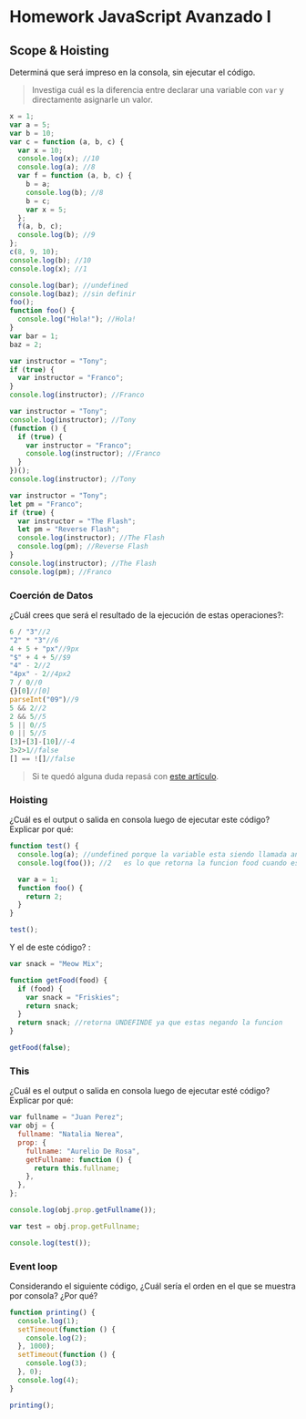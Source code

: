 # Homework JavaScript Avanzado I

## Scope & Hoisting

Determiná que será impreso en la consola, sin ejecutar el código.

> Investiga cuál es la diferencia entre declarar una variable con `var` y directamente asignarle un valor.

```javascript
x = 1;
var a = 5;
var b = 10;
var c = function (a, b, c) {
  var x = 10;
  console.log(x); //10
  console.log(a); //8
  var f = function (a, b, c) {
    b = a;
    console.log(b); //8
    b = c;
    var x = 5;
  };
  f(a, b, c);
  console.log(b); //9
};
c(8, 9, 10);
console.log(b); //10
console.log(x); //1
```

```javascript
console.log(bar); //undefined
console.log(baz); //sin definir
foo();
function foo() {
  console.log("Hola!"); //Hola!
}
var bar = 1;
baz = 2;
```

```javascript
var instructor = "Tony";
if (true) {
  var instructor = "Franco";
}
console.log(instructor); //Franco
```

```javascript
var instructor = "Tony";
console.log(instructor); //Tony
(function () {
  if (true) {
    var instructor = "Franco";
    console.log(instructor); //Franco
  }
})();
console.log(instructor); //Tony
```

```javascript
var instructor = "Tony";
let pm = "Franco";
if (true) {
  var instructor = "The Flash";
  let pm = "Reverse Flash";
  console.log(instructor); //The Flash
  console.log(pm); //Reverse Flash
}
console.log(instructor); //The Flash
console.log(pm); //Franco
```

### Coerción de Datos

¿Cuál crees que será el resultado de la ejecución de estas operaciones?:

```javascript
6 / "3"//2
"2" * "3"//6
4 + 5 + "px"//9px
"$" + 4 + 5//$9
"4" - 2//2
"4px" - 2//4px2
7 / 0//0
{}[0]//[0]
parseInt("09")//9
5 && 2//2
2 && 5//5
5 || 0//5
0 || 5//5
[3]+[3]-[10]//-4
3>2>1//false
[] == ![]//false
```

> Si te quedó alguna duda repasá con [este artículo](http://javascript.info/tutorial/object-conversion).

### Hoisting

¿Cuál es el output o salida en consola luego de ejecutar este código? Explicar por qué:

```javascript
function test() {
  console.log(a); //undefined porque la variable esta siendo llamada antes de crearse
  console.log(foo()); //2   es lo que retorna la funcion food cuando es llamada

  var a = 1;
  function foo() {
    return 2;
  }
}

test();
```

Y el de este código? :

```javascript
var snack = "Meow Mix";

function getFood(food) {
  if (food) {
    var snack = "Friskies";
    return snack;
  }
  return snack; //retorna UNDEFINDE ya que estas negando la funcion
}

getFood(false);
```

### This

¿Cuál es el output o salida en consola luego de ejecutar esté código? Explicar por qué:

```javascript
var fullname = "Juan Perez";
var obj = {
  fullname: "Natalia Nerea",
  prop: {
    fullname: "Aurelio De Rosa",
    getFullname: function () {
      return this.fullname;
    },
  },
};

console.log(obj.prop.getFullname());

var test = obj.prop.getFullname;

console.log(test());
```

### Event loop

Considerando el siguiente código, ¿Cuál sería el orden en el que se muestra por consola? ¿Por qué?

```javascript
function printing() {
  console.log(1);
  setTimeout(function () {
    console.log(2);
  }, 1000);
  setTimeout(function () {
    console.log(3);
  }, 0);
  console.log(4);
}

printing();
```

